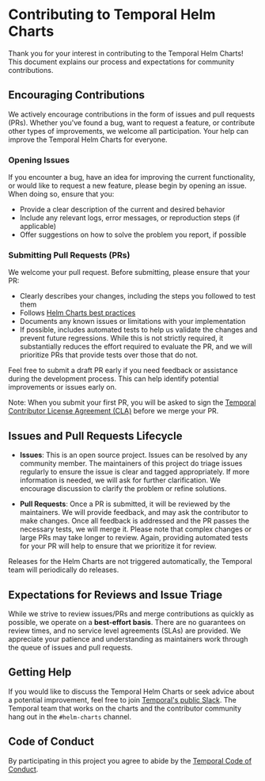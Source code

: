 # Contributing to Temporal Helm Charts

Thank you for your interest in contributing to the Temporal Helm Charts! This document explains our process and expectations for community contributions.

## Encouraging Contributions

We actively encourage contributions in the form of issues and pull requests (PRs). Whether you've found a bug, want to request a feature, or contribute other types of improvements, we welcome all participation. Your help can improve the Temporal Helm Charts for everyone.

### Opening Issues

If you encounter a bug, have an idea for improving the current functionality, or would like to request a new feature, please begin by opening an issue. When doing so, ensure that you:

- Provide a clear description of the current and desired behavior
- Include any relevant logs, error messages, or reproduction steps (if applicable)
- Offer suggestions on how to solve the problem you report, if possible

### Submitting Pull Requests (PRs)

We welcome your pull request. Before submitting, please ensure that your PR:

- Clearly describes your changes, including the steps you followed to test them
- Follows [Helm Charts best practices](https://helm.sh/docs/topics/chart_best_practices/)
- Documents any known issues or limitations with your implementation
- If possible, includes automated tests to help us validate the changes 
  and prevent future regressions. While this is not strictly required, 
  it substantially reduces the effort required to evaluate the PR, and
  we will prioritize PRs that provide tests over those that do not.

Feel free to submit a draft PR early if you need feedback or assistance during the development process. This can help identify potential improvements or issues early on.

Note: When you submit your first PR, you will be asked to sign the [Temporal Contributor License Agreement (CLA)](https://cla-assistant.io/temporalio/helm-charts) before we merge your PR.


## Issues and Pull Requests Lifecycle

- **Issues**: This is an open source project. Issues can be resolved by any community member. The maintainers of this project do triage issues regularly to ensure the issue is clear and tagged appropriately. If more information is needed, we will ask for further clarification. We encourage discussion to clarify the problem or refine solutions. 
  
- **Pull Requests**: Once a PR is submitted, it will be reviewed by the maintainers. We will provide feedback, and may ask the contributor to make changes. Once all feedback is addressed and the PR passes the necessary tests, we will merge it. Please note that complex changes or large PRs may take longer to review. Again, providing automated tests for your PR will help to ensure that we prioritize it for review.

Releases for the Helm Charts are not triggered automatically, the Temporal team will periodically do releases.

## Expectations for Reviews and Issue Triage

While we strive to review issues/PRs and merge contributions as quickly as possible, we operate on a **best-effort basis**. There are no guarantees on review times, and no service level agreements (SLAs) are provided. We appreciate your patience and understanding as maintainers work through the queue of issues and pull requests.


## Getting Help

If you would like to discuss the Temporal Helm Charts or seek advice about a potential improvement, feel free to join [Temporal's public Slack](https://t.mp/slack). The Temporal team that works on the charts and the contributor community hang out in the `#helm-charts` channel.

## Code of Conduct

By participating in this project you agree to abide by the [Temporal Code of Conduct](https://temporal.io/code-of-conduct).

